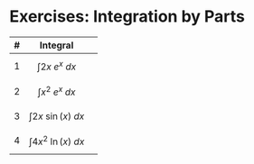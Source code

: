 # Exercises: Integration by Parts

| # | Integral | |
|--|--|--|
| 1 | $$\int 2x \ e^x \ dx$$ | |
| 2 | $$\int x^2 \ e^x \ dx$$ | |
| 3 | $$\int 2x \ \sin(x) \ dx$$ | |
| 4 | $$\int 4x^2 \ \ln(x) \ dx$$ | |
